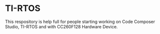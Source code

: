 # TI-RTOS

This respository is help full for people starting working on Code Composer Studio, TI-RTOS and with CC260F128 Hardware Device.
